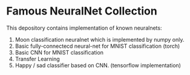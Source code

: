 # Famous NeuralNet Collection 
This depository contains implementation of known neuralnets:

1. Moon classification neuralnet which is implemented by numpy only.
2. Basic fully-connectecd neural-net for MNIST classification (torch)
3. Basic CNN for MNIST classification
4. Transfer Learning 
5. Happy / sad classifier based on CNN. (tensorflow implementation) 
